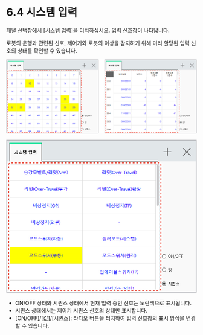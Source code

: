 # 6.4 시스템 입력

패널 선택창에서 \[시스템 입력\]을 터치하십시오. 입력 신호창이 나타납니다.

로봇의 운행과 관련된 신호, 제어기와 로봇의 이상을 감지하기 위해 미리 할당된 입력 신호의 상태를 확인할 수 있습니다.

![&#xADF8;&#xB9BC; 36 &#xC2DC;&#xC2A4;&#xD15C; &#xC785;&#xB825; - ON/OFF &#xC0C1;&#xD0DC;\(&#xC88C;\) / &#xAC12; &#xC0C1;&#xD0DC;\(&#xC6B0;\)](../.gitbook/assets/image%20%28149%29.png)

![&#xADF8;&#xB9BC; 37 &#xC2DC;&#xC2A4;&#xD15C; &#xC785;&#xB825; - &#xC2DC;&#xD000;&#xC2A4; &#xC0C1;&#xD0DC;](../.gitbook/assets/image%20%28162%29.png)

* ON/OFF 상태와 시퀀스 상태에서 현재 입력 중인 신호는 노란색으로 표시됩니다.
* 시퀀스 상태에서는 제어기 시퀀스 신호의 상태만 표시합니다.
* \[ON/OFF\]/\[값\]/\[시퀀스\]: 라디오 버튼을 터치하여 입력 신호창의 표시 방식을 변경할 수 있습니다.



